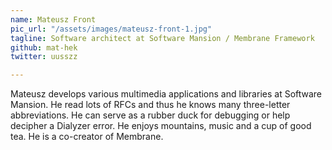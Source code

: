 ```yaml
---
name: Mateusz Front
pic_url: "/assets/images/mateusz-front-1.jpg"
tagline: Software architect at Software Mansion / Membrane Framework
github: mat-hek
twitter: uusszz

---
```

Mateusz develops various multimedia applications and libraries at Software Mansion. He read lots of RFCs and thus he knows many three-letter abbreviations. He can serve as a rubber duck for debugging or help decipher a Dialyzer error. He enjoys mountains, music and a cup of good tea. He is a co-creator of Membrane.